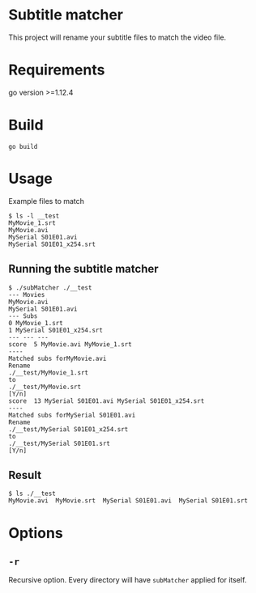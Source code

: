  
# Subtitle matcher

This project will rename your subtitle files to match the video file.

# Requirements
go version >=1.12.4

# Build
```
go build
```

# Usage
Example files to match
```
$ ls -l __test
MyMovie_1.srt
MyMovie.avi
MySerial S01E01.avi
MySerial S01E01_x254.srt
```
## Running the subtitle matcher
```
$ ./subMatcher ./__test
--- Movies
MyMovie.avi
MySerial S01E01.avi
--- Subs
0 MyMovie_1.srt
1 MySerial S01E01_x254.srt
--- --- ---
score  5 MyMovie.avi MyMovie_1.srt
----
Matched subs forMyMovie.avi
Rename
./__test/MyMovie_1.srt
to
./__test/MyMovie.srt
[Y/n] 
score  13 MySerial S01E01.avi MySerial S01E01_x254.srt
----
Matched subs forMySerial S01E01.avi
Rename
./__test/MySerial S01E01_x254.srt
to
./__test/MySerial S01E01.srt
[Y/n]
```

## Result
```
$ ls ./__test
MyMovie.avi  MyMovie.srt  MySerial S01E01.avi  MySerial S01E01.srt
```
# Options
## `-r`
Recursive option. Every directory will have `subMatcher` applied for itself.
